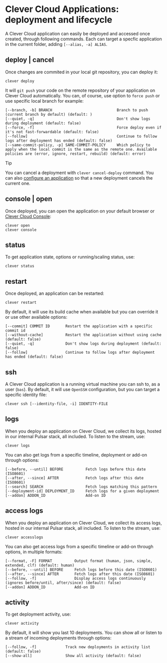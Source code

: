 # Clever Cloud Applications: deployment and lifecycle

A Clever Cloud application can easily be deployed and accessed once created, through following commands. Each can target a specfic application in the current folder, adding `[--alias, -a] ALIAS`.

## deploy | cancel

Once changes are commited in your local git repository, you can deploy it:

```
clever deploy
```

It will `git push` your code on the remote repository of your application on Clever Cloud automatically. You can, of course, use option to `force push` or use specific local branch for example:

```
[--branch, -b] BRANCH                             Branch to push (current branch by default) (default: )
[--quiet, -q]                                     Don't show logs during deployment (default: false)
[--force, -f]                                     Force deploy even if it's not fast-forwardable (default: false)
[--follow]                                        Continue to follow logs after deployment has ended (default: false)
[--same-commit-policy, -p] SAME-COMMIT-POLICY     Which policy to apply when the local commit is the same as the remote one. Available policies are (error, ignore, restart, rebuild) (default: error)
```

> [!TIP]
> You can cancel a deployment with `clever cancel-deploy` command. You can also [configure an application](applications-config.md#config) so that a new deployment cancels the current one.

## console | open

Once deployed, you can open the application on your default browser or [Clever Cloud Console](https://console.clever-cloud.com):

```
clever open
clever console
```

## status

To get application state, options or running/scaling status, use:

```
clever status
```

## restart

Once deployed, an application can be restarted:

```
clever restart
```

By default, it will use its build cache when available but you can override it or use other available options:

```
[--commit] COMMIT ID       Restart the application with a specific commit id
[--without-cache]          Restart the application without using cache (default: false)
[--quiet, -q]              Don't show logs during deployment (default: false)
[--follow]                 Continue to follow logs after deployment has ended (default: false)
```

## ssh

A Clever Cloud application is a running virtual machine you can ssh to, as a user (`bas`). By default, it will use `OpenSSH` configuration, but you can target a specific identity file:

```
clever ssh [--identity-file, -i] IDENTITY-FILE
```

## logs

When you deploy an application on Clever Cloud, we collect its logs, hosted in our internal Pulsar stack, all included. To listen to the stream, use:

```
clever logs
```

You can also get logs from a specific timeline, deployment or add-on through
options:

```
[--before, --until] BEFORE          Fetch logs before this date (ISO8601)
[--after, --since] AFTER            Fetch logs after this date (ISO8601)
[--search] SEARCH                   Fetch logs matching this pattern
[--deployment-id] DEPLOYMENT_ID     Fetch logs for a given deployment
[--addon] ADDON_ID                  Add-on ID
```

## access logs

When you deploy an application on Clever Cloud, we collect its access logs, hosted in our internal Pulsar stack, all included. To listen to the stream, use:

```
clever accesslogs
```

You can also get access logs from a specific timeline or add-on through options, in multiple formats:

```
[--format, -F] FORMAT          Output format (human, json, simple, extended, clf) (default: human)
[--before, --until] BEFORE     Fetch logs before this date (ISO8601)
[--after, --since] AFTER       Fetch logs after this date (ISO8601)
[--follow, -f]                 Display access logs continuously (ignores before/until, after/since) (default: false)
[--addon] ADDON_ID             Add-on ID
```

## activity

To get deployment activity, use:

```
clever activity
```

By default, it will show you last 10 deployments. You can show all or listen to a stream of incoming deployments through options:

```
[--follow, -f]             Track new deployments in activity list (default: false)
[--show-all]               Show all activity (default: false)
```
